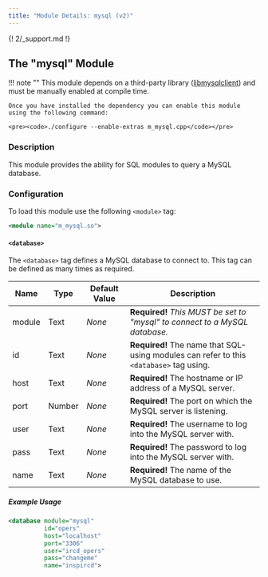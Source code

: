 ```yaml
---
title: "Module Details: mysql (v2)"
---
```


{! 2/_support.md !}

## The "mysql" Module

!!! note ""
    This module depends on a third-party library ([libmysqlclient](https://dev.mysql.com/downloads/connector/c/)) and must be manually enabled at compile time.

    Once you have installed the dependency you can enable this module using the following command:

    <pre><code>./configure --enable-extras m_mysql.cpp</code></pre>

### Description

This module provides the ability for SQL modules to query a MySQL database.

### Configuration

To load this module use the following `<module>` tag:

```xml
<module name="m_mysql.so">
```

#### `<database>`

The `<database>` tag defines a MySQL database to connect to. This tag can be defined as many times as required.

Name   | Type   | Default Value | Description
------ | ------ | ------------- | -----------
module | Text   | *None*        | **Required!** *This MUST be set to "mysql" to connect to a MySQL database.*
id     | Text   | *None*        | **Required!** The name that SQL-using modules can refer to this `<database>` tag using.
host   | Text   | *None*        | **Required!** The hostname or IP address of a MySQL server.
port   | Number | *None*        | **Required!** The port on which the MySQL server is listening.
user   | Text   | *None*        | **Required!** The username to log into the MySQL server with.
pass   | Text   | *None*        | **Required!** The password to log into the MySQL server with.
name   | Text   | *None*        | **Required!** The name of the MySQL database to use.

##### Example Usage

```xml
<database module="mysql"
          id="opers"
          host="localhost"
          port="3306"
          user="ircd_opers"
          pass="changeme"
          name="inspircd">
```
